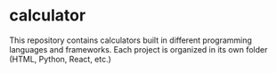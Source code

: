 # calculator
This repository contains calculators built in different programming languages and frameworks.   Each project is organized in its own folder (HTML, Python, React, etc.)
